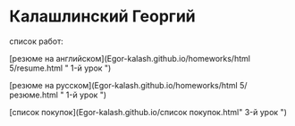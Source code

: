 

# Калашлинский Георгий
 
  cписок работ:
  
  [резюме на английском](Egor-kalash.github.io/homeworks/html 5/resume.html " 1-й урок ")
  
  [резюме на русском](Egor-kalash.github.io/homeworks/html 5/резюме.html " 1-й урок ")
  
  [список покупок](Egor-kalash.github.io/список покупок.html" 3-й урок ")
  
 

 
   
